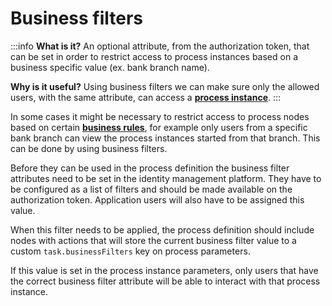 # Business filters

:::info
**What is it?** An optional attribute, from the authorization token, that can be set in order to restrict access to process instances based on a business specific value (ex. bank branch name).

**Why is it useful?** Using business filters we can make sure only the allowed users, with the same attribute, can access a [**process instance**](../../terms/flowx-process-instance).
:::

In some cases it might be necessary to restrict access to process nodes based on certain [**business rules**](../../terms/business-rules), for example only users from a specific bank branch can view the process instances started from that branch. This can be done by using business filters.

Before they can be used in the process definition the business filter attributes need to be set in the identity management platform. They have to be configured as a list of filters and should be made available on the authorization token. Application users will also have to be assigned this value.

When this filter needs to be applied, the process definition should include nodes with actions that will store the current business filter value to a custom `task.businessFilters` key on process parameters.

If this value is set in the process instance parameters, only users that have the correct business filter attribute will be able to interact with that process instance.